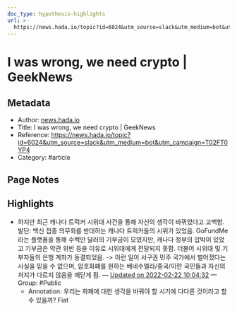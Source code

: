 ```yaml
---
doc_type: hypothesis-highlights
url: >-
  https://news.hada.io/topic?id=6024&utm_source=slack&utm_medium=bot&utm_campaign=T02FT0YP4
---
```


# I was wrong, we need crypto | GeekNews

## Metadata
- Author: [news.hada.io]()
- Title: I was wrong, we need crypto | GeekNews
- Reference: https://news.hada.io/topic?id=6024&utm_source=slack&utm_medium=bot&utm_campaign=T02FT0YP4
- Category: #article

## Page Notes
## Highlights
- 하지만 최근 캐나다 트럭커 시위대 사건을 통해 자신의 생각이 바뀌었다고 고백함. 발단: 백신 접종 의무화를 반대하는 캐나다 트럭커들의 시위가 있었음. GoFundMe라는 플랫폼을 통해 수백만 달러의 기부금이 모였지만, 캐나다 정부의 압박이 있었고 기부금은 약관 위반 등을 이유로 시위대에게 전달되지 못함. 더불어 시위대 및 기부자들의 은행 계좌가 동결되었음. -> 이런 일이 서구권 민주 국가에서 벌어졌다는 사실을 믿을 수 없으며, 암호화폐를 원하는 베네수엘라/중국/이란 국민들과 자신의 처지가 다르지 않음을 깨닫게 됨. — [Updated on 2022-02-22 10:04:32](https://hyp.is/ZSWCPJN7EeySWf-ZmkCArQ/news.hada.io/topic?id=6024&utm_source=slack&utm_medium=bot&utm_campaign=T02FT0YP4) — Group: #Public
    - Annotation: 우리는 화폐에 대한 생각을 바꿔야 할 시기에 다다른 것이라고 할 수 있을까?
Fiat


